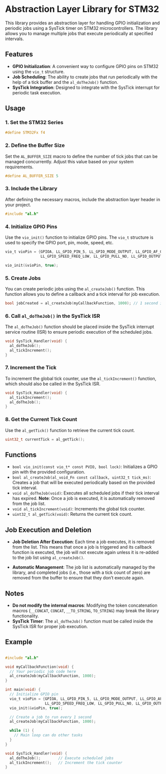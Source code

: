 
# Abstraction Layer Library for STM32

This library provides an abstraction layer for handling GPIO initialization and periodic jobs using a SysTick timer on STM32 microcontrollers. The library allows you to manage multiple jobs that execute periodically at specified intervals.

## Features
- **GPIO Initialization**: A convenient way to configure GPIO pins on STM32 using the `vio_t` structure.
- **Job Scheduling**: The ability to create jobs that run periodically with the help of a tick buffer and the `al_doTheJob()` function.
- **SysTick Integration**: Designed to integrate with the SysTick interrupt for periodic task execution.

## Usage

### 1. Set the STM32 Series

```c
#define STM32Fx f4
```

### 2. Define the Buffer Size
Set the `AL_BUFFER_SIZE` macro to define the number of tick jobs that can be managed concurrently. Adjust this value based on your system requirements.

```c
#define AL_BUFFER_SIZE 5
```

### 3. Include the Library
After defining the necessary macros, include the abstraction layer header in your project.

```c
#include "al.h"
```

### 4. Initialize GPIO Pins
Use the `vio_init()` function to initialize GPIO pins. The `vio_t` structure is used to specify the GPIO port, pin, mode, speed, etc.

```c
vio_t vioPin = {GPIOA, LL_GPIO_PIN_5, LL_GPIO_MODE_OUTPUT, LL_GPIO_AF_0, 
                LL_GPIO_SPEED_FREQ_LOW, LL_GPIO_PULL_NO, LL_GPIO_OUTPUT_PUSHPULL};

vio_init(&vioPin, true);
```

### 5. Create Jobs
You can create periodic jobs using the `al_createJob()` function. This function allows you to define a callback and a tick interval for job execution.

```c
bool jobCreated = al_createJob(myCallbackFunction, 1000); // 1 second interval
```

### 6. Call `al_doTheJob()` in the SysTick ISR
The `al_doTheJob()` function should be placed inside the SysTick interrupt service routine (ISR) to ensure periodic execution of the scheduled jobs.

```c
void SysTick_Handler(void) {
  al_doTheJob();
  al_tickIncrement();
}
```

### 7. Increment the Tick
To increment the global tick counter, use the `al_tickIncrement()` function, which should also be called in the SysTick ISR.

```c
void SysTick_Handler(void) {
  al_tickIncrement();
  al_doTheJob();
}
```

### 8. Get the Current Tick Count
Use the `al_getTick()` function to retrieve the current tick count.

```c
uint32_t currentTick = al_getTick();
```



## Functions
- `bool vio_init(const vio_t* const PVIO, bool lock)`: Initializes a GPIO pin with the provided configuration.
- `bool al_createJob(al_void_Fn const callback, uint32_t tick_ms)`: Creates a job that will be executed periodically based on the provided tick interval.
- `void al_doTheJob(void)`: Executes all scheduled jobs if their tick interval has expired. **Note**: Once a job is executed, it is automatically removed from the job list.
- `void al_tickIncrement(void)`: Increments the global tick counter.
- `uint32_t al_getTick(void)`: Returns the current tick count.

## Job Execution and Deletion
- **Job Deletion After Execution**: Each time a job executes, it is removed from the list. This means that once a job is triggered and its callback function is executed, the job will not execute again unless it is re-added to the job list using `al_createJob()`.
  
- **Automatic Management**: The job list is automatically managed by the library, and completed jobs (i.e., those with a tick count of zero) are removed from the buffer to ensure that they don’t execute again.

## Notes
- **Do not modify the internal macros**: Modifying the token concatenation macros (`__CONCAT`, `CONCAT`, `__TO_STRING`, `TO_STRING`) may break the library functionality.
- **SysTick Timer**: The `al_doTheJob()` function must be called inside the SysTick ISR for proper job execution.

## Example

```c

#include "al.h"

void myCallbackFunction(void) {
  // Your periodic job code here
  al_createJob(myCallbackFunction, 1000);
}

int main(void) {
  // Initialize GPIO pin
  vio_t vioPin = {GPIOA, LL_GPIO_PIN_5, LL_GPIO_MODE_OUTPUT, LL_GPIO_AF_0, 
                  LL_GPIO_SPEED_FREQ_LOW, LL_GPIO_PULL_NO, LL_GPIO_OUTPUT_PUSHPULL};
  vio_init(&vioPin, true);

  // Create a job to run every 1 second
  al_createJob(myCallbackFunction, 1000);

  while (1) {
    // Main loop can do other tasks
  }
}

void SysTick_Handler(void) {
  al_doTheJob();        // Execute scheduled jobs
  al_tickIncrement();   // Increment the tick counter
}
```
